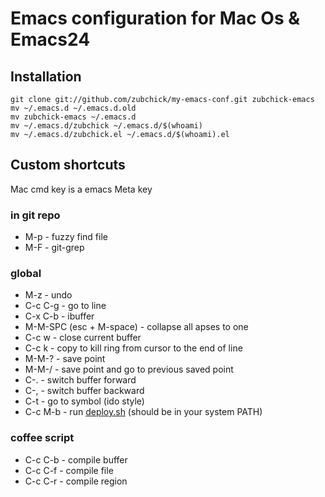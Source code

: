 # Emacs configuration for Mac Os & Emacs24

## Installation
    git clone git://github.com/zubchick/my-emacs-conf.git zubchick-emacs
    mv ~/.emacs.d ~/.emacs.d.old
    mv zubchick-emacs ~/.emacs.d
    mv ~/.emacs.d/zubchick ~/.emacs.d/$(whoami)
    mv ~/.emacs.d/zubchick.el ~/.emacs.d/$(whoami).el

## Custom shortcuts
Mac cmd key is a emacs Meta key

### in git repo
* M-p - fuzzy find file
* M-F - git-grep

### global
* M-z - undo
* C-c C-g - go to line
* C-x C-b - ibuffer
* M-M-SPC (esc + M-space) - collapse all apses to one
* C-c w - close current buffer
* C-c k - copy to kill ring from cursor to the end of line
* M-M-? - save point
* M-M-/ - save point and go to previous saved point
* C-. - switch buffer forward
* C-, - switch buffer backward
* C-t - go to symbol (ido style)
* C-c M-b - run [deploy.sh](https://github.com/mix86/deploy) (should be in your
  system PATH)

### coffee script
* C-c C-b - compile buffer
* C-c C-f - compile file
* C-c C-r - compile region
